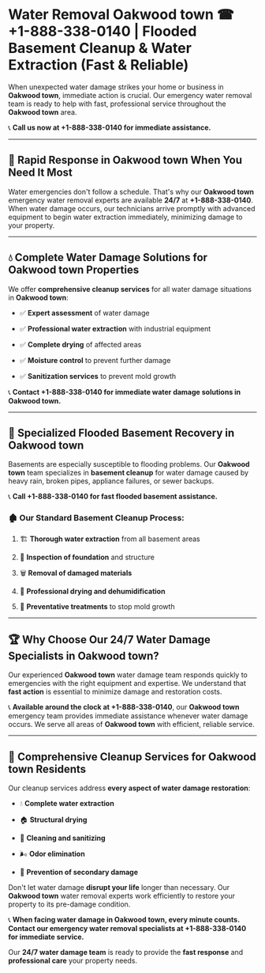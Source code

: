 # Water Removal Oakwood town ☎ +1-888-338-0140 | Flooded Basement Cleanup & Water Extraction (Fast & Reliable)

When unexpected water damage strikes your home or business in **Oakwood town**, immediate action is crucial. Our emergency water removal team is ready to help with fast, professional service throughout the **Oakwood town** area. 

📞 **Call us now at +1-888-338-0140 for immediate assistance.**
---
## 🚀 Rapid Response in Oakwood town When You Need It Most
Water emergencies don't follow a schedule. That's why our **Oakwood town** emergency water removal experts are available **24/7** at **+1-888-338-0140**. When water damage occurs, our technicians arrive promptly with advanced equipment to begin water extraction immediately, minimizing damage to your property.
---
## 💧 Complete Water Damage Solutions for Oakwood town Properties
We offer **comprehensive cleanup services** for all water damage situations in **Oakwood town**:
- ✅ **Expert assessment** of water damage  
- ✅ **Professional water extraction** with industrial equipment  
- ✅ **Complete drying** of affected areas  
- ✅ **Moisture control** to prevent further damage  
- ✅ **Sanitization services** to prevent mold growth  
📞 **Contact +1-888-338-0140 for immediate water damage solutions in Oakwood town.**
---
## 🌊 Specialized Flooded Basement Recovery in Oakwood town
Basements are especially susceptible to flooding problems. Our **Oakwood town** team specializes in **basement cleanup** for water damage caused by heavy rain, broken pipes, appliance failures, or sewer backups. 
📞 **Call +1-888-338-0140 for fast flooded basement assistance.**
### 🏚️ Our Standard Basement Cleanup Process:
1. 🏗️ **Thorough water extraction** from all basement areas  
2. 🔎 **Inspection of foundation** and structure  
3. 🗑️ **Removal of damaged materials**  
4. 💨 **Professional drying and dehumidification**  
5. 🚫 **Preventative treatments** to stop mold growth  
---
## 🏆 Why Choose Our 24/7 Water Damage Specialists in Oakwood town?
Our experienced **Oakwood town** water damage team responds quickly to emergencies with the right equipment and expertise. We understand that **fast action** is essential to minimize damage and restoration costs.
📞 **Available around the clock at +1-888-338-0140**, our **Oakwood town** emergency team provides immediate assistance whenever water damage occurs. We serve all areas of **Oakwood town** with efficient, reliable service.
---
## 🧹 Comprehensive Cleanup Services for Oakwood town Residents
Our cleanup services address **every aspect of water damage restoration**:
- 💧 **Complete water extraction**  
- 🏠 **Structural drying**  
- 🧼 **Cleaning and sanitizing**  
- 🌬️ **Odor elimination**  
- 🚫 **Prevention of secondary damage**  
Don't let water damage **disrupt your life** longer than necessary. Our **Oakwood town** water removal experts work efficiently to restore your property to its pre-damage condition.
📞 **When facing water damage in Oakwood town, every minute counts. Contact our emergency water removal specialists at +1-888-338-0140 for immediate service.**
Our **24/7 water damage team** is ready to provide the **fast response** and **professional care** your property needs.
